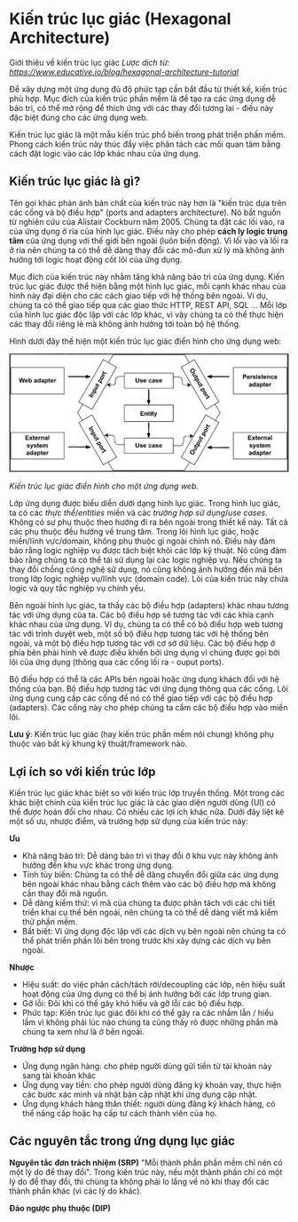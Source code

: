# Kiến trúc lục giác (Hexagonal Architecture)

Giới thiệu về kiến trúc lục giác
_Lược dịch từ: https://www.educative.io/blog/hexagonal-architecture-tutorial_

Để xây dựng một ứng dụng đủ độ phức tạp cần bắt đầu từ thiết kế, kiến trúc phù hợp. Mục đích của kiến trúc phần mềm là để tạo ra các ứng dụng dễ bảo trì, có thể mở rộng để thích ứng với các thay đổi tương lai - điều này đặc biệt đúng cho các ứng dụng web.

Kiến trúc lục giác là một mẫu kiến trúc phổ biến trong phát triển phần mềm. Phong cách kiến trúc này thúc đẩy việc phân tách các mối quan tâm bằng cách đặt logic vào các lớp khác nhau của ứng dụng.

## Kiến trúc lục giác là gì?

Tên gọi khác phản ánh bản chất của kiến trúc này hơn là "kiến trúc dựa trên các cổng và bộ điều hợp" (ports and adapters architecture). Nó bắt nguồn từ nghiên cứu của Alistair Cockburn năm 2005. Chúng ta đặt các lối vào, ra của ứng dụng ở rìa của hình lục giác. Điều này cho phép **cách ly logic trung tâm** của ứng dụng với thế giới bên ngoài (luôn biến động). Vì lối vào và lối ra ở rìa nên chúng ta có thể dễ dàng thay đổi các mô-đun xử lý mà không ảnh hưởng tới logic hoạt động cốt lõi của ứng dụng.

Mục đích của kiến trúc này nhằm tăng khả năng bảo trì của ứng dụng. Kiến trúc lục giác được thể hiện bằng một hình lục giác, mỗi cạnh khác nhau của hình này đại diện cho các cách giao tiếp với hệ thống bên ngoài. Ví dụ, chúng ta có thể giao tiếp qua các giao thức HTTP, REST API, SQL ... Mỗi lớp của hình lục giác độc lập với các lớp khác, vì vậy chúng ta có thể thực hiện các thay đổi riêng lẻ mà không ảnh hưởng tới toàn bộ hệ thống.

Hình dưới đây thể hiện một kiến trúc lục giác điển hình cho ứng dụng web:

![Kiến trúc lục giác cho ứng dụng web](images/Hexagonal_Architech_01.png)

_Kiến trúc lục giác điển hình cho một ứng dụng web._

Lớp ứng dụng được biểu diễn dưới dạng hình lục giác. Trong hình lục giác, ta có các _thực thể_/_entities_ miền và các _trường hợp sử dụng_/_use cases_. Không có sự phụ thuộc theo hướng đi ra bên ngoài trong thiết kế này. Tất cả các phụ thuộc đều hướng về trung tâm. Trong lõi hình lục giác, hoặc miền/lĩnh vực/domain, không phụ thuộc gì ngoài chính nó. Điều này đảm bảo rằng logic nghiệp vụ được tách biệt khỏi các lớp kỹ thuật. Nó cũng đảm bảo rằng chúng ta có thể tái sử dụng lại các logic nghiệp vụ. Nếu chúng ta thay đổi chồng công nghệ sử dụng, nó cũng không ảnh hưởng đến mã bên trong lớp logic nghiệp vụ/lĩnh vực (domain code). Lõi của kiến trúc này chứa logic và quy tắc nghiệp vụ chính yếu.

Bên ngoài hình lục giác, ta thấy các bộ điều hợp (adapters) khác nhau tương tác với ứng dụng của ta. Các bộ điều hợp sẽ tương tác với các khía cạnh khác nhau của ứng dụng. Ví dụ, chúng ta có thể có bộ điều hợp web tương tác với trình duyệt web, một số bộ điều hợp tương tác với hệ thống bên ngoài, và một bộ điều hợp tương tác với cơ sở dữ liệu. Các bộ điều hợp ở phía bên phải hình vẽ được điều khiển bởi ứng dụng vì chúng được gọi bởi lõi của ứng dụng (thông qua các cổng lối ra - ouput ports).

Bộ điều hợp có thể là các APIs bên ngoài hoặc ứng dụng khách đối với hệ thống của bạn. Bộ điều hợp tương tác với ứng dụng thông qua các cổng. Lõi ứng dụng cung cấp các cổng để nó có thể giao tiếp với các bộ điều hợp (adapters). Các cổng này cho phép chúng ta cắm các bộ điều hợp vào miền lõi.

**Lưu ý**: Kiến trúc lục giác (hay kiến trúc phần mềm nói chung) không phụ thuộc vào bất kỳ khung kỹ thuật/framework nào.

## Lợi ích so với kiến trúc lớp

Kiến trúc lục giác khác biệt so với kiến trúc lớp truyền thống. Một trong các khác biệt chính của kiến trúc lục giác là các giao diện người dùng (UI) có thể được hoán đổi cho nhau. Có nhiều các lợi ích khác nữa. Dưới đây liệt kê một số ưu, nhược điểm, và trường hợp sử dụng của kiến trúc này:

**Ưu**

- Khả năng bảo trì: Dễ dàng bảo trì vì thay đổi ở khu vực này không ảnh hưởng đến khu vực khác trong ứng dụng.
- Tính tùy biến: Chúng ta có thể dễ dàng chuyển đổi giữa các ứng dụng bên ngoài khác nhau bằng cách thêm vào các bộ điều hợp mà không cần thay đổi mã nguồn.
- Dễ dàng kiểm thử: vì mã của chúng ta được phân tách với các chi tiết triển khai cụ thể bên ngoài, nên chúng ta có thể dễ dàng viết mã kiểm thử phần mềm.
- Bất biết: Vì ứng dụng độc lập với các dịch vụ bên ngoài nên chúng ta có thể phát triển phần lõi bên trong trước khi xây dựng các dịch vụ bên ngoài.

**Nhược**

- Hiệu suất: do việc phân cách/tách rời/decoupling các lớp, nên hiệu suất hoạt động của ứng dụng có thể bị ảnh hưởng bởi các lớp trung gian.
- Gỡ lỗi: Đôi khi có thể gây khó hiểu và gỡ lỗi các bộ điều hợp.
- Phức tạp: Kiến trúc lục giác đôi khi có thể gây ra các nhầm lẫn / hiểu lầm vì không phải lúc nào chúng ta cũng thấy rõ được những phần mà chúng ta xem như là ở bên ngoài.

**Trường hợp sử dụng**

- Ứng dụng ngân hàng: cho phép người dùng gửi tiền từ tài khoản này sang tài khoản khác
- Ứng dụng vay tiền: cho phép người dùng đăng ký khoản vay, thực hiện các bước xác minh và nhật bản cập nhật khi ứng dụng cập nhật.
- Ứng dụng khách hàng thân thiết: người dùng đăng ký khách hàng, có thể nâng cấp hoặc hạ cấp tư cách thành viên của họ.

## Các nguyên tắc trong ứng dụng lục giác

**Nguyên tắc đơn trách nhiệm (SRP)** "Mỗi thành phần phần mềm chỉ nên có một lý do để thay đổi". Trong kiến trúc này, nếu một thành phần chỉ có một lý do để thay đổi, thì chúng ta không phải lo lắng về nó khi thay đổi các thành phần khác (vì các lý do khác).

**Đảo ngược phụ thuộc (DIP)**
